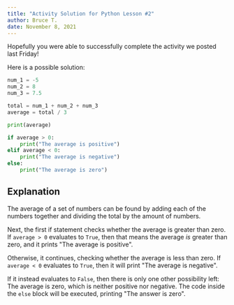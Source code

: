 ```yaml
---
title: "Activity Solution for Python Lesson #2"
author: Bruce T.
date: November 8, 2021
---
```


Hopefully you were able to successfully complete
the activity we posted last Friday!

Here is a possible solution:

```python
num_1 = -5
num_2 = 8
num_3 = 7.5

total = num_1 + num_2 + num_3
average = total / 3

print(average)

if average > 0:
    print("The average is positive")
elif average < 0:
    print("The average is negative")
else:
    print("The average is zero")
```

## Explanation

The average of a set of numbers can be found
by adding each of the numbers together
and dividing the total by the amount of numbers.

Next, the first if statement checks
whether the average is greater than zero.
If `average > 0` evaluates to `True`,
then that means the average *is* greater than zero,
and it prints "The average is positive".

Otherwise, it continues,
checking whether the average is less than zero.
If `average < 0` evaluates to `True`,
then it will print "The average is negative".

If it instead evaluates to `False`,
then there is only one other possibility left:
The average is zero, which is neither positive nor negative.
The code inside the `else` block will be executed,
printing "The answer is zero".
